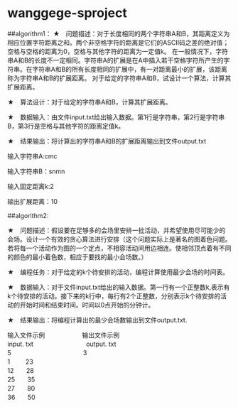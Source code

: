 # wanggege-sproject 

##algorithm1：
★　问题描述：对于长度相同的两个字符串A和B，其距离定义为相应位置字符距离之和。两个非空格字符的距离是它们的ASCII码之差的绝对值；空格与空格的距离为0，空格与其他字符的距离为一定值k。
在一般情况下，字符串A和B的长度不一定相同。字符串A的扩展是在A中插入若干空格字符所产生的字符串。在字符串A和B的所有长度相同的扩展中，有一对距离最小的扩展，该距离称为字符串A和B的扩展距离。
对于给定的字符串A和B，试设计一个算法，计算其扩展距离。  

★　算法设计：对于给定的字符串A和B，计算其扩展距离。  

★　数据输入：由文件input.txt给出输入数据。第1行是字符串，第2行是字符串B，第3行是空格与其他字符的距离定值k。  

★　结果输出：将计算出的字符串A和B的扩展距离输出到文件output.txt  

输入字符串A:cmc  

输入字符串B：snmn  

输入固定距离k:2  

输出扩展距离：10


##algorithm2:  

★　问题描述：假设要在足够多的会场里安排一批活动，并希望使用尽可能少的会场。设计一个有效的贪心算法进行安排（这个问题实际上是著名的图着色问题。若将每一个活动作为图的一个定点，不相容活动间用边相连。使相邻顶点着有不同的颜色的最小着色数，相应于要找的最小会场数。）  

★　编程任务：对于给定的k个待安排的活动，编程计算使用最少会场的时间表。  

★　数据输入：对于文件input.txt给出的输入数据。第一行有一个正整数k,表示有k个待安排的活动。接下来的k行中，每行有2个正整数，分别表示k个待安排的活动的开始时间和结束时间。时间以0点开始的分钟计。  

★　结果输出：将编程计算出的最少会场数输出到文件output.txt.

输入文件示例　　　　　　输出文件示例  
input. txt&ensp;　　　　　　　　output. txt  
5 　　　　　 　　　　　　3  
1&ensp;&ensp;&ensp;　23  
12　　28  
25　　35  
27　　80  
36　　50

